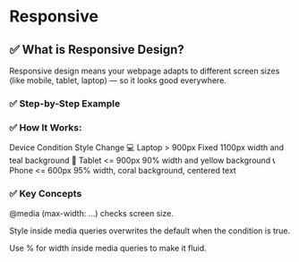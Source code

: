 # Responsive

## ✅ What is Responsive Design?

Responsive design means your webpage adapts to different screen sizes (like mobile, tablet, laptop) — so it looks good everywhere.

### ✅ Step-by-Step Example

### ✅ How It Works:

Device Condition Style Change
💻 Laptop > 900px Fixed 1100px width and teal background
📱 Tablet <= 900px 90% width and yellow background
📞 Phone <= 600px 95% width, coral background, centered text

### ✅ Key Concepts

@media (max-width: ...) checks screen size.

Style inside media queries overwrites the default when the condition is true.

Use % for width inside media queries to make it fluid.
